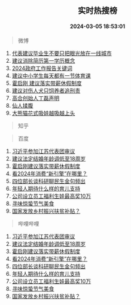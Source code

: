 <div align="center"><h2>实时热搜榜</h2><h4>2024-03-05 18:53:01</h4></div>

> 微博  

1. [代表建议毕业生不要只把眼光放在一线城市](https://s.weibo.com/weibo?q=%23%E4%BB%A3%E8%A1%A8%E5%BB%BA%E8%AE%AE%E6%AF%95%E4%B8%9A%E7%94%9F%E4%B8%8D%E8%A6%81%E5%8F%AA%E6%8A%8A%E7%9C%BC%E5%85%89%E6%94%BE%E5%9C%A8%E4%B8%80%E7%BA%BF%E5%9F%8E%E5%B8%82%23&t=31&band_rank=1&Refer=top)<br />
2. [建议消除简历第一学历概念](https://s.weibo.com/weibo?q=%23%E5%BB%BA%E8%AE%AE%E6%B6%88%E9%99%A4%E7%AE%80%E5%8E%86%E7%AC%AC%E4%B8%80%E5%AD%A6%E5%8E%86%E6%A6%82%E5%BF%B5%23&t=31&band_rank=2&Refer=top)<br />
3. [2024政府工作报告关键词](https://s.weibo.com/weibo?q=%232024%E6%94%BF%E5%BA%9C%E5%B7%A5%E4%BD%9C%E6%8A%A5%E5%91%8A%E5%85%B3%E9%94%AE%E8%AF%8D%23&t=31&band_rank=3&Refer=top)<br />
4. [建议中小学生每天都有一节体育课](https://s.weibo.com/weibo?q=%23%E5%BB%BA%E8%AE%AE%E4%B8%AD%E5%B0%8F%E5%AD%A6%E7%94%9F%E6%AF%8F%E5%A4%A9%E9%83%BD%E6%9C%89%E4%B8%80%E8%8A%82%E4%BD%93%E8%82%B2%E8%AF%BE%23&t=31&band_rank=4&Refer=top)<br />
5. [霍启刚 建议落实带薪休假制度](https://s.weibo.com/weibo?q=%E9%9C%8D%E5%90%AF%E5%88%9A%20%E5%BB%BA%E8%AE%AE%E8%90%BD%E5%AE%9E%E5%B8%A6%E8%96%AA%E4%BC%91%E5%81%87%E5%88%B6%E5%BA%A6&t=31&band_rank=5&Refer=top)<br />
6. [建议对伤人犬只饲养者追刑责](https://s.weibo.com/weibo?q=%23%E5%BB%BA%E8%AE%AE%E5%AF%B9%E4%BC%A4%E4%BA%BA%E7%8A%AC%E5%8F%AA%E9%A5%B2%E5%85%BB%E8%80%85%E8%BF%BD%E5%88%91%E8%B4%A3%23&t=31&band_rank=6&Refer=top)<br />
7. [高合创始人丁磊声明](https://s.weibo.com/weibo?q=%23%E9%AB%98%E5%90%88%E5%88%9B%E5%A7%8B%E4%BA%BA%E4%B8%81%E7%A3%8A%E5%A3%B0%E6%98%8E%23&t=31&band_rank=7&Refer=top)<br />
8. [仙人揉腹](https://s.weibo.com/weibo?q=%E4%BB%99%E4%BA%BA%E6%8F%89%E8%85%B9&t=31&band_rank=8&Refer=top)<br />
9. [大熊猫花式吸娃越吸越上头](https://s.weibo.com/weibo?q=%23%E5%A4%A7%E7%86%8A%E7%8C%AB%E8%8A%B1%E5%BC%8F%E5%90%B8%E5%A8%83%E8%B6%8A%E5%90%B8%E8%B6%8A%E4%B8%8A%E5%A4%B4%23&t=31&band_rank=9&Refer=top)<br />

> 知乎  


> 百度  

1. [习近平参加江苏代表团审议](https://www.baidu.com/s?wd=%E4%B9%A0%E8%BF%91%E5%B9%B3%E5%8F%82%E5%8A%A0%E6%B1%9F%E8%8B%8F%E4%BB%A3%E8%A1%A8%E5%9B%A2%E5%AE%A1%E8%AE%AE&sa=fyb_news&rsv_dl=fyb_news)<br />
2. [建议法定结婚年龄调低至18周岁](https://www.baidu.com/s?wd=%E5%BB%BA%E8%AE%AE%E6%B3%95%E5%AE%9A%E7%BB%93%E5%A9%9A%E5%B9%B4%E9%BE%84%E8%B0%83%E4%BD%8E%E8%87%B318%E5%91%A8%E5%B2%81&sa=fyb_news&rsv_dl=fyb_news)<br />
3. [霍启刚建议落实带薪休假制度](https://www.baidu.com/s?wd=%E9%9C%8D%E5%90%AF%E5%88%9A%E5%BB%BA%E8%AE%AE%E8%90%BD%E5%AE%9E%E5%B8%A6%E8%96%AA%E4%BC%91%E5%81%87%E5%88%B6%E5%BA%A6&sa=fyb_news&rsv_dl=fyb_news)<br />
4. [看2024年消费“新引擎”在哪里？](https://www.baidu.com/s?wd=%E7%9C%8B2024%E5%B9%B4%E6%B6%88%E8%B4%B9%E2%80%9C%E6%96%B0%E5%BC%95%E6%93%8E%E2%80%9D%E5%9C%A8%E5%93%AA%E9%87%8C%EF%BC%9F&sa=fyb_news&rsv_dl=fyb_news)<br />
5. [四位部长谈科研聊民生金句频出](https://www.baidu.com/s?wd=%E5%9B%9B%E4%BD%8D%E9%83%A8%E9%95%BF%E8%B0%88%E7%A7%91%E7%A0%94%E8%81%8A%E6%B0%91%E7%94%9F%E9%87%91%E5%8F%A5%E9%A2%91%E5%87%BA&sa=fyb_news&rsv_dl=fyb_news)<br />
6. [年轻人期待什么样的育儿支持](https://www.baidu.com/s?wd=%E5%B9%B4%E8%BD%BB%E4%BA%BA%E6%9C%9F%E5%BE%85%E4%BB%80%E4%B9%88%E6%A0%B7%E7%9A%84%E8%82%B2%E5%84%BF%E6%94%AF%E6%8C%81&sa=fyb_news&rsv_dl=fyb_news)<br />
7. [公司设立员工福利生娃最高奖10万](https://www.baidu.com/s?wd=%E5%85%AC%E5%8F%B8%E8%AE%BE%E7%AB%8B%E5%91%98%E5%B7%A5%E7%A6%8F%E5%88%A9%E7%94%9F%E5%A8%83%E6%9C%80%E9%AB%98%E5%A5%9610%E4%B8%87&sa=fyb_news&rsv_dl=fyb_news)<br />
8. [寻味惊蛰节气美食](https://www.baidu.com/s?wd=%23%E5%AF%BB%E5%91%B3%E6%83%8A%E8%9B%B0%E8%8A%82%E6%B0%94%E7%BE%8E%E9%A3%9F%23&sa=fyb_news&rsv_dl=fyb_news)<br />
9. [国家发放乡村振兴扶贫补贴？](https://www.baidu.com/s?wd=%E5%9B%BD%E5%AE%B6%E5%8F%91%E6%94%BE%E4%B9%A1%E6%9D%91%E6%8C%AF%E5%85%B4%E6%89%B6%E8%B4%AB%E8%A1%A5%E8%B4%B4%EF%BC%9F&sa=fyb_news&rsv_dl=fyb_news)<br />

> 哔哩哔哩  

1. [习近平参加江苏代表团审议](https://www.baidu.com/s?wd=%E4%B9%A0%E8%BF%91%E5%B9%B3%E5%8F%82%E5%8A%A0%E6%B1%9F%E8%8B%8F%E4%BB%A3%E8%A1%A8%E5%9B%A2%E5%AE%A1%E8%AE%AE&sa=fyb_news&rsv_dl=fyb_news)<br />
2. [建议法定结婚年龄调低至18周岁](https://www.baidu.com/s?wd=%E5%BB%BA%E8%AE%AE%E6%B3%95%E5%AE%9A%E7%BB%93%E5%A9%9A%E5%B9%B4%E9%BE%84%E8%B0%83%E4%BD%8E%E8%87%B318%E5%91%A8%E5%B2%81&sa=fyb_news&rsv_dl=fyb_news)<br />
3. [霍启刚建议落实带薪休假制度](https://www.baidu.com/s?wd=%E9%9C%8D%E5%90%AF%E5%88%9A%E5%BB%BA%E8%AE%AE%E8%90%BD%E5%AE%9E%E5%B8%A6%E8%96%AA%E4%BC%91%E5%81%87%E5%88%B6%E5%BA%A6&sa=fyb_news&rsv_dl=fyb_news)<br />
4. [看2024年消费“新引擎”在哪里？](https://www.baidu.com/s?wd=%E7%9C%8B2024%E5%B9%B4%E6%B6%88%E8%B4%B9%E2%80%9C%E6%96%B0%E5%BC%95%E6%93%8E%E2%80%9D%E5%9C%A8%E5%93%AA%E9%87%8C%EF%BC%9F&sa=fyb_news&rsv_dl=fyb_news)<br />
5. [四位部长谈科研聊民生金句频出](https://www.baidu.com/s?wd=%E5%9B%9B%E4%BD%8D%E9%83%A8%E9%95%BF%E8%B0%88%E7%A7%91%E7%A0%94%E8%81%8A%E6%B0%91%E7%94%9F%E9%87%91%E5%8F%A5%E9%A2%91%E5%87%BA&sa=fyb_news&rsv_dl=fyb_news)<br />
6. [年轻人期待什么样的育儿支持](https://www.baidu.com/s?wd=%E5%B9%B4%E8%BD%BB%E4%BA%BA%E6%9C%9F%E5%BE%85%E4%BB%80%E4%B9%88%E6%A0%B7%E7%9A%84%E8%82%B2%E5%84%BF%E6%94%AF%E6%8C%81&sa=fyb_news&rsv_dl=fyb_news)<br />
7. [公司设立员工福利生娃最高奖10万](https://www.baidu.com/s?wd=%E5%85%AC%E5%8F%B8%E8%AE%BE%E7%AB%8B%E5%91%98%E5%B7%A5%E7%A6%8F%E5%88%A9%E7%94%9F%E5%A8%83%E6%9C%80%E9%AB%98%E5%A5%9610%E4%B8%87&sa=fyb_news&rsv_dl=fyb_news)<br />
8. [寻味惊蛰节气美食](https://www.baidu.com/s?wd=%23%E5%AF%BB%E5%91%B3%E6%83%8A%E8%9B%B0%E8%8A%82%E6%B0%94%E7%BE%8E%E9%A3%9F%23&sa=fyb_news&rsv_dl=fyb_news)<br />
9. [国家发放乡村振兴扶贫补贴？](https://www.baidu.com/s?wd=%E5%9B%BD%E5%AE%B6%E5%8F%91%E6%94%BE%E4%B9%A1%E6%9D%91%E6%8C%AF%E5%85%B4%E6%89%B6%E8%B4%AB%E8%A1%A5%E8%B4%B4%EF%BC%9F&sa=fyb_news&rsv_dl=fyb_news)<br />

